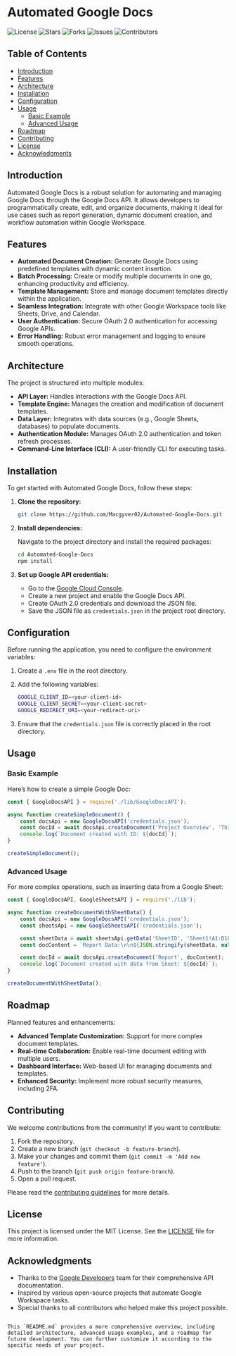 # Automated Google Docs

![License](https://img.shields.io/github/license/Macgyver02/Automated-Google-Docs)
![Stars](https://img.shields.io/github/stars/Macgyver02/Automated-Google-Docs)
![Forks](https://img.shields.io/github/forks/Macgyver02/Automated-Google-Docs)
![Issues](https://img.shields.io/github/issues/Macgyver02/Automated-Google-Docs)
![Contributors](https://img.shields.io/github/contributors/Macgyver02/Automated-Google-Docs)

## Table of Contents

- [Introduction](#introduction)
- [Features](#features)
- [Architecture](#architecture)
- [Installation](#installation)
- [Configuration](#configuration)
- [Usage](#usage)
  - [Basic Example](#basic-example)
  - [Advanced Usage](#advanced-usage)
- [Roadmap](#roadmap)
- [Contributing](#contributing)
- [License](#license)
- [Acknowledgments](#acknowledgments)

## Introduction


Automated Google Docs is a robust solution for automating and managing Google Docs through the Google Docs API. It allows developers to programmatically create, edit, and organize documents, making it ideal for use cases such as report generation, dynamic document creation, and workflow automation within Google Workspace.

## Features

- **Automated Document Creation:** Generate Google Docs using predefined templates with dynamic content insertion.
- **Batch Processing:** Create or modify multiple documents in one go, enhancing productivity and efficiency.
- **Template Management:** Store and manage document templates directly within the application.
- **Seamless Integration:** Integrate with other Google Workspace tools like Sheets, Drive, and Calendar.
- **User Authentication:** Secure OAuth 2.0 authentication for accessing Google APIs.
- **Error Handling:** Robust error management and logging to ensure smooth operations.

## Architecture

The project is structured into multiple modules:

- **API Layer:** Handles interactions with the Google Docs API.
- **Template Engine:** Manages the creation and modification of document templates.
- **Data Layer:** Integrates with data sources (e.g., Google Sheets, databases) to populate documents.
- **Authentication Module:** Manages OAuth 2.0 authentication and token refresh processes.
- **Command-Line Interface (CLI):** A user-friendly CLI for executing tasks.

## Installation

To get started with Automated Google Docs, follow these steps:

1. **Clone the repository:**

    ```bash
    git clone https://github.com/Macgyver02/Automated-Google-Docs.git
    ```

2. **Install dependencies:**

    Navigate to the project directory and install the required packages:

    ```bash
    cd Automated-Google-Docs
    npm install
    ```

3. **Set up Google API credentials:**

    - Go to the [Google Cloud Console](https://console.cloud.google.com/).
    - Create a new project and enable the Google Docs API.
    - Create OAuth 2.0 credentials and download the JSON file.
    - Save the JSON file as `credentials.json` in the project root directory.

## Configuration

Before running the application, you need to configure the environment variables:

1. Create a `.env` file in the root directory.
2. Add the following variables:

    ```bash
    GOOGLE_CLIENT_ID=<your-client-id>
    GOOGLE_CLIENT_SECRET=<your-client-secret>
    GOOGLE_REDIRECT_URI=<your-redirect-uri>
    ```

3. Ensure that the `credentials.json` file is correctly placed in the root directory.

## Usage

### Basic Example

Here’s how to create a simple Google Doc:

```javascript
const { GoogleDocsAPI } = require('./lib/GoogleDocsAPI');

async function createSimpleDocument() {
    const docsApi = new GoogleDocsAPI('credentials.json');
    const docId = await docsApi.createDocument('Project Overview', 'This is a simple document.');
    console.log(`Document created with ID: ${docId}`);
}

createSimpleDocument();
```

### Advanced Usage

For more complex operations, such as inserting data from a Google Sheet:

```javascript
const { GoogleDocsAPI, GoogleSheetsAPI } = require('./lib');

async function createDocumentWithSheetData() {
    const docsApi = new GoogleDocsAPI('credentials.json');
    const sheetsApi = new GoogleSheetsAPI('credentials.json');

    const sheetData = await sheetsApi.getData('SheetID', 'Sheet1!A1:D10');
    const docContent = `Report Data:\n\n${JSON.stringify(sheetData, null, 2)}`;

    const docId = await docsApi.createDocument('Report', docContent);
    console.log(`Document created with data from Sheet: ${docId}`);
}

createDocumentWithSheetData();
```

## Roadmap

Planned features and enhancements:

- **Advanced Template Customization:** Support for more complex document templates.
- **Real-time Collaboration:** Enable real-time document editing with multiple users.
- **Dashboard Interface:** Web-based UI for managing documents and templates.
- **Enhanced Security:** Implement more robust security measures, including 2FA.

## Contributing

We welcome contributions from the community! If you want to contribute:

1. Fork the repository.
2. Create a new branch (`git checkout -b feature-branch`).
3. Make your changes and commit them (`git commit -m 'Add new feature'`).
4. Push to the branch (`git push origin feature-branch`).
5. Open a pull request.

Please read the [contributing guidelines](CONTRIBUTING.md) for more details.

## License

This project is licensed under the MIT License. See the [LICENSE](LICENSE) file for more information.

## Acknowledgments

- Thanks to the [Google Developers](https://developers.google.com/docs) team for their comprehensive API documentation.
- Inspired by various open-source projects that automate Google Workspace tasks.
- Special thanks to all contributors who helped make this project possible.

```

This `README.md` provides a more comprehensive overview, including detailed architecture, advanced usage examples, and a roadmap for future development. You can further customize it according to the specific needs of your project.
